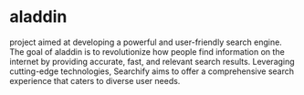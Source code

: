 # aladdin
 project aimed at developing a powerful and user-friendly search engine. The goal of aladdin is to revolutionize how people find information on the internet by providing accurate, fast, and relevant search results. Leveraging cutting-edge technologies, Searchify aims to offer a comprehensive search experience that caters to diverse user needs.
